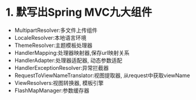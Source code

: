 # 1. 默写出Spring MVC九大组件

* MultipartResolver:多文件上传组件
* LocaleResolver:本地语言环境
* ThemeResolver:主题模板处理器
* HandlerMapping:处理器映射器,保存url映射关系
* HandlerAdapter:处理器适配器, 动态参数适配
* HandlerExceptionResolver:异常拦截器
* RequestToViewNameTranslator:视图提取器, 从request中获取viewName
* ViewResolvers:视图转换器, 模板引擎
* FlashMapManager:参数缓存器